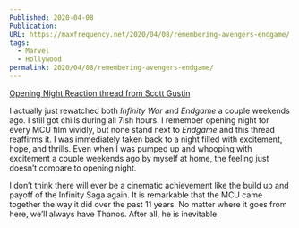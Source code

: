 ```yaml
---
Published: 2020-04-08
Publication: 
URL: https://maxfrequency.net/2020/04/08/remembering-avengers-endgame/
tags:
  - Marvel
  - Hollywood
permalink: 2020/04/08/remembering-avengers-endgame/
---
```

[Opening Night Reaction thread from Scott Gustin](https://mobile.twitter.com/scottgustin/status/1247364405597220865)

I actually just rewatched both *Infinity War* and *Endgame* a couple weekends ago. I still got chills during all 7ish hours. I remember opening night for every MCU film vividly, but none stand next to *Endgame* and this thread reaffirms it. I was immediately taken back to a night filled with excitement, hope, and thrills. Even when I was pumped up and whooping with excitement a couple weekends ago by myself at home, the feeling just doesn’t compare to opening night.

I don’t think there will ever be a cinematic achievement like the build up and payoff of the Infinity Saga again. It is remarkable that the MCU came together the way it did over the past 11 years. No matter where it goes from here, we’ll always have Thanos. After all, he is inevitable.